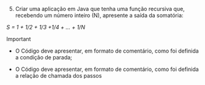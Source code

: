 5. Criar uma aplicação em Java que tenha uma função recursiva que, recebendo um número
inteiro (N), apresente a saída da somatória:

*S = 1 + 1/2 + 1/3 +1/4 + ... + 1/N*

> [!IMPORTANT]
> - O Código deve apresentar, em formato de comentário, como foi definida a condição de parada;
> 
> - O Código deve apresentar, em formato de comentário, como foi definida a relação de chamada dos passos
